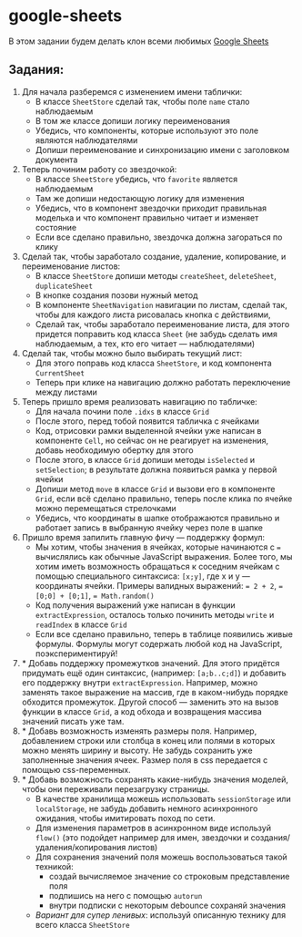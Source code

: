 # google-sheets

В этом задании будем делать клон всеми любимых [Google Sheets](https://docs.google.com/spreadsheets)

## Задания:

1. Для начала разберемся с изменением имени таблички:
   - В классе `SheetStore` сделай так, чтобы поле `name` стало наблюдаемым
   - В том же классе допиши логику переименования
   - Убедись, что компоненты, которые используют это поле являются наблюдателями
   - Допиши переименование и синхронизацию имени с заголовком документа
2. Теперь починим работу со звездочкой:
   - В классе `SheetStore` убедись, что `favorite` является наблюдаемым
   - Там же допиши недостающую логику для изменения
   - Убедись, что в компонент звездочки приходит правильная моделька и
     что компонент правильно читает и изменяет состояние
   - Если все сделано правильно, звездочка должна загораться по клику
3. Сделай так, чтобы заработало создание, удаление, копирование, и переименование листов:
   - В классе `SheetStore` допиши методы `createSheet`, `deleteSheet`, `duplicateSheet`
   - В кнопке создания позови нужный метод
   - В компоненте `SheetNavigation` навигации по листам, сделай так,
     чтобы для каждого листа рисовалась кнопка с действиями,
   - Сделай так, чтобы заработало переименование листа, для этого придется поправить код класса `Sheet`
     (не забудь сделать имя наблюдаемым, а тех, кто его читает — наблюдателями)
4. Сделай так, чтобы можно было выбирать текущий лист:
   - Для этого поправь код класса `SheetStore`, и код компонента `CurrentSheet`
   - Теперь при клике на навигацию должно работать переключение между листами
5. Теперь пришло время реализовать навигацию по табличке:
   - Для начала почини поле `.idxs` в классе `Grid`
   - После этого, перед тобой появится табличка с ячейками
   - Код, отрисовки рамки выделенной ячейки уже написан в компоненте `Cell`,
     но сейчас он не реагирует на изменения, добавь необходимую обертку для этого
   - После этого, в классе `Grid` допиши методы `isSelected` и `setSelection`;
     в результате должна появиться рамка у первой ячейки
   - Допиши метод `move` в классе `Grid` и вызови его в компоненте `Grid`,
     если всё сделано правильно, теперь после клика по ячейке можно перемещаться стрелочками
   - Убедись, что координаты в шапке отображаются правильно и работает запись в выбранную ячейку через поле в шапке
6. Пришло время запилить главную фичу — поддержку формул:
   - Мы хотим, чтобы значения в ячейках, которые начинаются с `=` вычислялись как обычные JavaScript выражения.
     Более того, мы хотим иметь возможность обращаться к соседним ячейкам
     с помощью специального синтаксиса: `[x;y]`, где x и y — координаты ячейки.
     Примеры валидных выражений: `= 2 + 2`, `= [0;0] + [0;1]`, `= Math.random()`
   - Код получения выражений уже написан в функции `extractExpression`,
     осталось только починить методы `write` и `readIndex` в классе `Grid`
   - Если все сделано правильно, теперь в таблице появились живые формулы.
     Формулы могут содержать любой код на JavaScript, поэкспериментируй!
7. \* Добавь поддержку промежутков значений. Для этого придётся придумать ещё один синтаксис, (например: `[a;b..c;d]`)
   и добавить его поддержку внутри `extractExpression`.
   Например, можно заменять такое выражение на массив, где в каком-нибудь порядке обходится промежуток.
   Другой способ — заменить это на вызов функции в классе `Grid`, а код обхода и возвращения массива значений писать уже там.
8. \* Добавь возможность изменять размеры поля.
   Например, добавлением строки или столбца в конец или полями в которых можно менять ширину и высоту.
   Не забудь сохранить уже заполненные значения ячеек.
   Размер поля в css передается с помощью css-переменных.
9. \* Добавь возможность сохранять какие-нибудь значения моделей, чтобы они переживали перезагрузку страницы.
   - В качестве хранилища можешь использовать `sessionStorage` или `localStorage`, не забудь добавить немного асинхронного ожидания, чтобы имитировать поход по сети.
   - Для изменения параметров в асинхронном виде используй `flow()` (это подойдет например для имен, звездочки и создания/удаления/копирования листов)
   - Для сохранения значений поля можешь воспользоваться такой техникой:
     - создай вычисляемое значение со строковым представление поля
     - подпишись на него с помощью `autorun`
     - внутри подписки с некоторым debounce сохраняй значения
   - _Вариант для супер ленивых_: используй описанную технику для всего класса `SheetStore`
